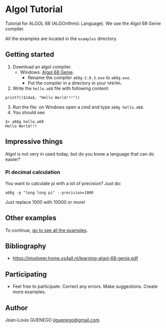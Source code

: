 # Algol Tutorial

Tutorial for ALGOL 68 (ALGOrithmic Language). We use the Algol 68 Genie compiler.

All the examples are located in the `examples` directory.

## Getting started

1. Download an algol compiler.
   - Windows: [Algol 68 Genie](https://jmvdveer.home.xs4all.nl/en.algol-68-genie.html).
     - Rename the compiler `a68g-2.8.3.exe` to `a68g.exe`.
     - Put the compiler in a directory in your `%PATH%`.
2. Write the `hello.a68` file with following content:

```a68
printf(($14a$, "Hello World!!!"))
```

3. Run the file: on Windows open a cmd and type `a68g hello.a68`.
4. You should see

```
$> a68g hello.a68
Hello World!!!
```

## Impressive things

Algol is not very in used today, but do you know a language that can do easier?

### Pi decimal calculation

You want to calculate pi with a lot of precision? Just do:

```
a68g -p "long long pi" --precision=1000
```

Just replace 1000 with 10000 or more!

## Other examples

To continue, [go to see all the examples](./examples).

## Bibliography

- https://jmvdveer.home.xs4all.nl/learning-algol-68-genie.pdf

## Participating

- Feel free to participate. Correct any errors. Make suggestions. Create more examples.

## Author

Jean-Louis GUENEGO <jlguenego@gmail.com>
